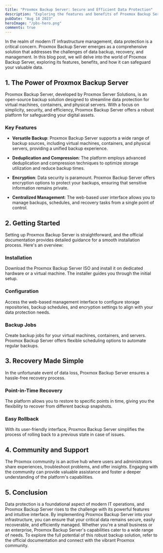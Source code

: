 ```yaml
---
title: "Proxmox Backup Server: Secure and Efficient Data Protection"
description: "Exploring the features and benefits of Proxmox Backup Server"
pubDate: "Aug 18 2023"
heroImage: "/pbs-hero.png"
comments: true
---
```


In the realm of modern IT infrastructure management, data protection is a critical concern. Proxmox Backup Server emerges as a comprehensive solution that addresses the challenges of data backup, recovery, and management. In this blog post, we will delve into the world of Proxmox Backup Server, exploring its features, benefits, and how it can safeguard your valuable data.

## 1. The Power of Proxmox Backup Server

Proxmox Backup Server, developed by Proxmox Server Solutions, is an open-source backup solution designed to streamline data protection for virtual machines, containers, and physical servers. With a focus on simplicity, security, and efficiency, Proxmox Backup Server offers a robust platform for safeguarding your digital assets.

### Key Features

- **Versatile Backup**: Proxmox Backup Server supports a wide range of backup sources, including virtual machines, containers, and physical servers, providing a unified backup experience.

- **Deduplication and Compression**: The platform employs advanced deduplication and compression techniques to optimize storage utilization and reduce backup times.

- **Encryption**: Data security is paramount. Proxmox Backup Server offers encryption options to protect your backups, ensuring that sensitive information remains private.

- **Centralized Management**: The web-based user interface allows you to manage backups, schedules, and recovery tasks from a single point of control.

## 2. Getting Started

Setting up Proxmox Backup Server is straightforward, and the official documentation provides detailed guidance for a smooth installation process. Here's an overview:

### Installation

Download the Proxmox Backup Server ISO and install it on dedicated hardware or a virtual machine. The installer guides you through the initial setup.

### Configuration

Access the web-based management interface to configure storage repositories, backup schedules, and encryption settings to align with your data protection needs.

### Backup Jobs

Create backup jobs for your virtual machines, containers, and servers. Proxmox Backup Server offers flexible scheduling options to automate regular backups.

## 3. Recovery Made Simple

In the unfortunate event of data loss, Proxmox Backup Server ensures a hassle-free recovery process.

### Point-in-Time Recovery

The platform allows you to restore to specific points in time, giving you the flexibility to recover from different backup snapshots.

### Easy Rollback

With its user-friendly interface, Proxmox Backup Server simplifies the process of rolling back to a previous state in case of issues.

## 4. Community and Support

The Proxmox community is an active hub where users and administrators share experiences, troubleshoot problems, and offer insights. Engaging with the community can provide valuable assistance and foster a deeper understanding of the platform's capabilities.

## 5. Conclusion

Data protection is a foundational aspect of modern IT operations, and Proxmox Backup Server rises to the challenge with its powerful features and intuitive interface. By implementing Proxmox Backup Server into your infrastructure, you can ensure that your critical data remains secure, easily recoverable, and efficiently managed. Whether you're a small business or an enterprise, Proxmox Backup Server's capabilities cater to a wide range of needs. To explore the full potential of this robust backup solution, refer to the official documentation and connect with the vibrant Proxmox community.
